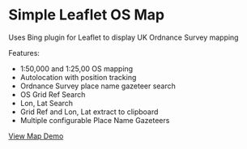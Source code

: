 # Simple Leaflet OS Map

Uses Bing plugin for Leaflet to display UK Ordnance Survey mapping 

Features:
* 1:50,000 and 1:25,00 OS mapping
* Autolocation with position tracking
* Ordnance Survey place name gazeteer search
* OS Grid Ref Search
* Lon, Lat Search
* Grid Ref and Lon, Lat extract to clipboard
* Multiple configurable Place Name Gazeteers

[View Map Demo](https://raw.githubusercontent.com/BertyBasset/SimpleOsMap/main/demo/index.htm)
